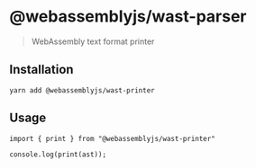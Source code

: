 <span class="citation" data-cites="webassemblyjs/wast-parser">@webassemblyjs/wast-parser</span>
===============================================================================================

> WebAssembly text format printer

Installation
------------

    yarn add @webassemblyjs/wast-printer

Usage
-----

    import { print } from "@webassemblyjs/wast-printer"

    console.log(print(ast));
